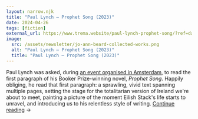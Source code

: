 ```yaml
---
layout: narrow.njk
title: "Paul Lynch – Prophet Song (2023)"
date: 2024-04-26
tags: [fiction]
external_url: https://www.trema.website/paul-lynch-prophet-song/?ref=daniel.pizza
image:
  src: /assets/newsletter/jo-ann-beard-collected-works.png
  alt: "Paul Lynch – Prophet Song (2023)"
  title: "Paul Lynch – Prophet Song (2023)"
---
```


Paul Lynch was asked, during [an event organised in Amsterdam](https://debalie.nl/programma/paul-lynch-on-prophet-song-literature-and-violence-28-03-2024/?ref=trema.website "Paul Lynch at De Balie in Amsterdam"), to read the first paragraph of his Booker Prize-winning novel, _Prophet Song_. Happily obliging, he read that first paragraph: a sprawling, vivid text spanning multiple pages, setting the stage for the totalitarian version of Ireland we're about to meet, painting a picture of the moment Eilish Stack's life starts to unravel, and introducing us to his relentless style of writing. <a href="{{ external_url }}" title="Read my recommendation for Every Man for Himself and God Against All by Werner Herzog." rel="external" target="_blank">Continue reading</a> →